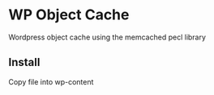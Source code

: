 WP Object Cache
===============

Wordpress object cache using the memcached pecl library 


Install
-------

Copy file into wp-content